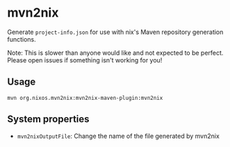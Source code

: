 mvn2nix
========

Generate `project-info.json` for use with nix's Maven repository generation
functions.

Note: This is slower than anyone would like and not expected to be perfect.
Please open issues if something isn't working for you!

Usage
------

`mvn org.nixos.mvn2nix:mvn2nix-maven-plugin:mvn2nix`

System properties
------------------

* `mvn2nixOutputFile`: Change the name of the file generated by mvn2nix
